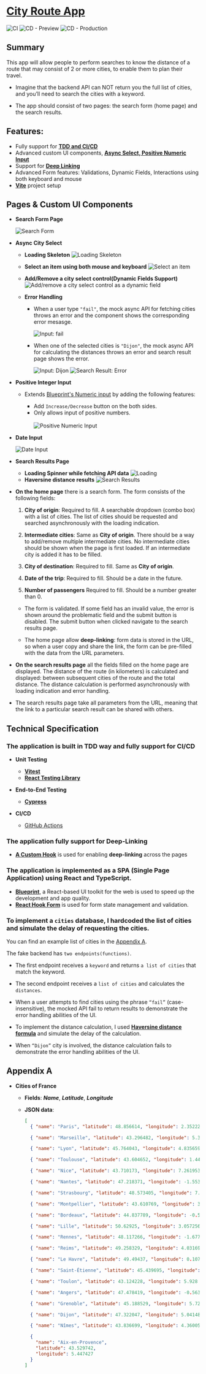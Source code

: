 # [City Route App](https://city-routes-app.vercel.app/)

![CI](https://github.com/wmdev0808/city-routes-app/actions/workflows/ci.yml/badge.svg) ![CD - Preview](https://github.com/wmdev0808/city-routes-app/actions/workflows/preview.yml/badge.svg) ![CD - Production](https://github.com/wmdev0808/city-routes-app/actions/workflows/production.yml/badge.svg)

## Summary

This app will allow people to perform searches to know the distance of a route that may consist of 2 or more cities, to enable them to plan their travel.

- Imagine that the backend API can NOT return you the full list of cities, and you’ll need to search the cities with a keyword.

- The app should consist of two pages: the search form (home page) and the search results.

## Features:

- Fully support for [**TDD and CI/CD**](#the-application-is-built-in-tdd-way-and-fully-support-for-cicd)
- Advanced custom UI components, [**Async Select, Positive Numeric Input**](#pages--custom-ui-components)
- Support for [**Deep Linking**](#the-application-fully-support-for-deep-linking)
- Advanced Form features: Validations, Dynamic Fields, Interactions using both keyboard and mouse
- [**Vite**](https://vitejs.dev/) project setup

## Pages & Custom UI Components

- **Search Form Page**

  ![Search Form](./public/screenshots/homepage-01.png)

- **Async City Select**

  - **Loading Skeleton**
    ![Loading Skeleton](./public/screenshots/homepage-02.png)

  - **Select an item using both mouse and keyboard**
    ![Select an item ](./public/screenshots/homepage-03.png)

  - **Add/Remove a city select control(Dynamic Fields Support)**
    ![Add/remove a city select control as a dynamic field](./public/screenshots/homepage-04.png)

  - **Error Handling**

    - When a user type `"fail"`, the mock async API for fetching cities throws an error and the component shows the corresponding error mesasge.

      ![Input: fail](./public/screenshots/homepage-06.png)

    - When one of the selected cities is `"Dijon"`, the mock async API for calculating the distances throws an error and search result page shows the error.

      ![Input: Dijon](./public/screenshots/homepage-05.png)
      ![Search Result: Error](./public/screenshots/search-result-02.png)

- **Positive Integer Input**

  - Extends [Blueprint's Numeric input](https://blueprintjs.com/docs/#core/components/numeric-input) by adding the following features:

    - Add `Increase/Decrease` button on the both sides.
    - Only allows input of positive numbers.
      <br /><br />
      ![Positive Numeric Input](./public/screenshots/positive-numeric-input.png)

- **Date Input**

  ![Date Input](./public/screenshots/homepage-07.png)

- **Search Results Page**

  - **Loading Spinner while fetching API data**
    ![Loading](./public/screenshots/search-result-01.png)
  - **Haversine distance results**
    ![Search Results](./public/screenshots/search-result-03.png)

- **On the home page** there is a search form. The form consists of the following fields:

  1. **City of origin**: Required to fill. A searchable dropdown (combo box) with a list of cities. The list of cities should be requested and searched asynchronously with the loading indication.

  2. **Intermediate cities**: Same as **City of origin**. There should be a way to add/remove multiple intermediate cities. No intermediate cities should be shown when the page is first loaded. If an intermediate city is added it has to be filled.

  3. **City of destination**: Required to fill. Same as **City of origin**.

  4. **Date of the trip**: Required to fill. Should be a date in the future.

  5. **Number of passengers** Required to fill. Should be a number greater than 0.

  - The form is validated. If some field has an invalid value, the error is shown around the problematic field and the submit button is disabled. The submit button when clicked navigate to the search results page.

  - The home page allow **deep-linking**: form data is stored in the URL, so when a user copy and share the link, the form can be pre-filled with the data from the URL parameters.

- **On the search results page** all the fields filled on the home page are displayed. The distance of the route (in kilometers) is calculated and displayed: between subsequent cities of the route and the total distance. The distance calculation is performed asynchronously with loading indication and error handling.

- The search results page take all parameters from the URL, meaning that the link to a particular search result can be shared with others.

## Technical Specification

### The application is built in **TDD** way and fully support for **CI/CD**

- **Unit Testing**

  - [**Vitest**](https://vitest.dev/)
  - [**React Testing Library**](https://testing-library.com/docs/react-testing-library/intro/)

- **End-to-End Testing**

  - [**Cypress**](https://www.cypress.io/)

- **CI/CD**
  - [GitHub Actions](https://github.com/features/actions)

### The application fully support for Deep-Linking

- [**A Custom Hook**](/src/hooks/useCitySearchParams.ts) is used for enabling **deep-linking** across the pages

### The application is implemented as a SPA (Single Page Application) using **React** and **TypeScript**.

- [**Blueprint**](https://blueprintjs.com/), a React-based UI toolkit for the web is used to speed up the development and app quality.
- [**React Hook Form**](https://react-hook-form.com/) is used for form state management and validation.

### To implement a `cities` database, I hardcoded the list of cities and simulate the delay of requesting the cities.<br />

You can find an example list of cities in the [Appendix A](#appendix-a).<br/>

The fake backend has `two endpoints(functions)`.

- The first endpoint receives a `keyword` and returns `a list of cities` that match the keyword.

- The second endpoint receives a `list of cities` and calculates the `distances`.

- When a user attempts to find cities using the phrase `“fail”` (case-insensitive), the mocked API fail to return results to demonstrate the error handling abilities of the UI.

- To implement the distance calculation, I used [**Haversine distance formula**](https://en.wikipedia.org/wiki/Haversine_formula) and simulate the delay of the calculation.

- When `“Dijon”` city is involved, the distance calculation fails to demonstrate the error handling abilities of the UI.

## Appendix A

- **Cities of France**

  - **Fields**: **_Name_**, **_Latitude_**, **_Longitude_**

  - **JSON data**:

    ```json
    [
      { "name": "Paris", "latitude": 48.856614, "longitude": 2.352222 },

      { "name": "Marseille", "latitude": 43.296482, "longitude": 5.36978 },

      { "name": "Lyon", "latitude": 45.764043, "longitude": 4.835659 },

      { "name": "Toulouse", "latitude": 43.604652, "longitude": 1.444209 },

      { "name": "Nice", "latitude": 43.710173, "longitude": 7.261953 },

      { "name": "Nantes", "latitude": 47.218371, "longitude": -1.553621 },

      { "name": "Strasbourg", "latitude": 48.573405, "longitude": 7.752111 },

      { "name": "Montpellier", "latitude": 43.610769, "longitude": 3.876716 },

      { "name": "Bordeaux", "latitude": 44.837789, "longitude": -0.57918 },

      { "name": "Lille", "latitude": 50.62925, "longitude": 3.057256 },

      { "name": "Rennes", "latitude": 48.117266, "longitude": -1.677793 },

      { "name": "Reims", "latitude": 49.258329, "longitude": 4.031696 },

      { "name": "Le Havre", "latitude": 49.49437, "longitude": 0.107929 },

      { "name": "Saint-Étienne", "latitude": 45.439695, "longitude": 4.387178 },

      { "name": "Toulon", "latitude": 43.124228, "longitude": 5.928 },

      { "name": "Angers", "latitude": 47.478419, "longitude": -0.563166 },

      { "name": "Grenoble", "latitude": 45.188529, "longitude": 5.724524 },

      { "name": "Dijon", "latitude": 47.322047, "longitude": 5.04148 },

      { "name": "Nîmes", "latitude": 43.836699, "longitude": 4.360054 },

      {
        "name": "Aix-en-Provence",
        "latitude": 43.529742,
        "longitude": 5.447427
      }
    ]
    ```
